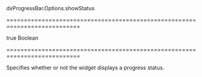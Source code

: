 <!--id-->dxProgressBar.Options.showStatus<!--/id-->
===========================================================================
<!--default-->true<!--/default-->
<!--type-->Boolean<!--/type-->
===========================================================================

<!--shortDescription-->
Specifies whether or not the widget displays a progress status.
<!--/shortDescription-->

<!--fullDescription-->

<!--/fullDescription-->